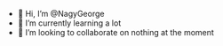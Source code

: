 - 👋 Hi, I’m @NagyGeorge
- 🌱 I’m currently learning a lot
- 💞️ I’m looking to collaborate on nothing at the moment

<!---
NagyGeorge/NagyGeorge is a ✨ special ✨ repository because its `README.md` (this file) appears on your GitHub profile.
You can click the Preview link to take a look at your changes.
--->
